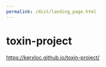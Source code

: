 ```yaml
---
permalink: /dist/landing_page.html
---
```


# toxin-project
https://kerxloc.github.io/toxin-project/
